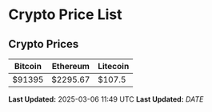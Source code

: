 # Crypto Price List

## Crypto Prices
| Bitcoin | Ethereum | Litecoin |
| ------- | -------- | -------- |
| $91395 | $2295.67 | $107.5 |
**Last Updated:** 2025-03-06 11:49 UTC
**Last Updated:** $DATE$
